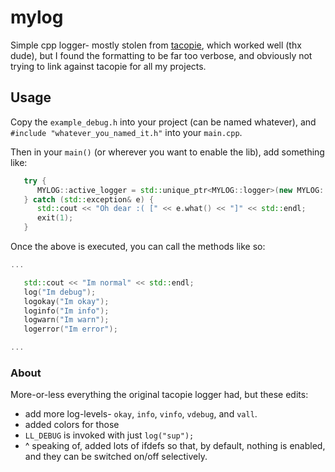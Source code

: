 # mylog

Simple cpp logger- mostly stolen from [tacopie](https://github.com/Cylix/tacopie), which worked well (thx dude), but
I found the formatting to be far too verbose, and obviously not trying to link against tacopie for all my projects.


## Usage

Copy the `example_debug.h` into your project (can be named whatever), and `#include "whatever_you_named_it.h"` into your `main.cpp`. 

Then in your `main()` (or wherever you want to enable the lib), add something like:

```cpp
   try {
      MYLOG::active_logger = std::unique_ptr<MYLOG::logger>(new MYLOG::logger(MYLOG::logger::log_level::okay));
   } catch (std::exception& e) {
      std::cout << "Oh dear :( [" << e.what() << "]" << std::endl;
      exit(1);
   }
```

Once the above is executed, you can call the methods like so:

```cpp
...

   std::cout << "Im normal" << std::endl;
   log("Im debug");
   logokay("Im okay");
   loginfo("Im info");
   logwarn("Im warn");
   logerror("Im error");

...
```


### About

More-or-less everything the original tacopie logger had, but these edits:

* add more log-levels- `okay`, `info`, `vinfo`, `vdebug`, and `vall`.
* added colors for those
* `LL_DEBUG` is invoked with just `log("sup");`
* ^ speaking of, added lots of ifdefs so that, by default, nothing is enabled, and they can be switched on/off selectively.
